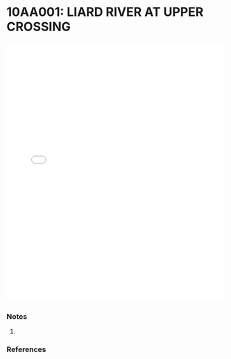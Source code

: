 # 10AA001: LIARD RIVER AT UPPER CROSSING

<iframe src="/distribution_estimation/_static/stations/10AA001_fdc.html" width="100%" height="600" frameborder="0"></iframe>

### Notes
1. 

### References

